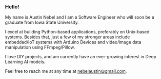 
### Hello! 

My name is Austin Nebel and I am a Software Engineer who will soon be a graduate from Iowa State University. 

I excel at building Python-based applications, preferably on Unix-based systems. Besides that, just a few of my stronger areas include embedded/IoT systems with Arduino Devices and video/image data manipulation using FFmpeg/Pillow.
 
I love DIY projects, and am currently have an ever-growing interest in Deep Learning AI models.

Feel free to reach me at any time at nebelaustin@gmail.com.
  
<!---
austinnebel/austinnebel is a ✨ special ✨ repository because its `README.md` (this file) appears on your GitHub profile.
You can click the Preview link to take a look at your changes.
--->
